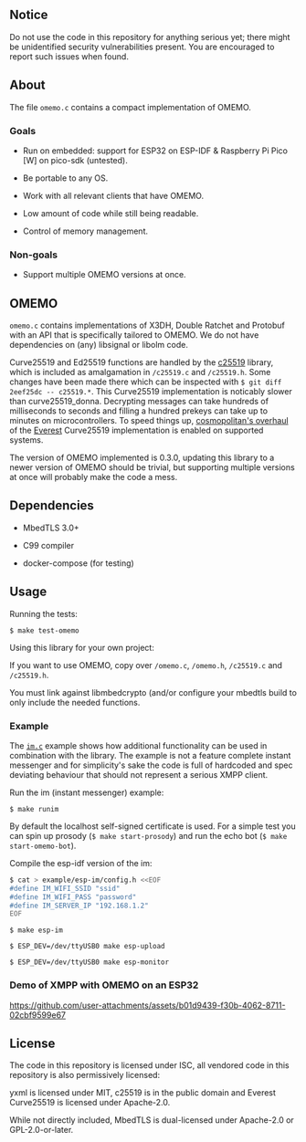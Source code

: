 ## Notice

Do not use the code in this repository for anything serious yet; there
might be unidentified security vulnerabilities present. You are
encouraged to report such issues when found.

## About

The file `omemo.c` contains a compact implementation of OMEMO.

### Goals

- Run on embedded: support for ESP32 on ESP-IDF & Raspberry Pi Pico
  \[W\] on pico-sdk (untested).

- Be portable to any OS.

- Work with all relevant clients that have OMEMO.

- Low amount of code while still being readable.

- Control of memory management.

### Non-goals

- Support multiple OMEMO versions at once.

## OMEMO

 `omemo.c` contains implementations of X3DH, Double Ratchet and
 Protobuf with an API that is specifically tailored to OMEMO. We do not
 have dependencies on (any) libsignal or libolm code.

 Curve25519 and Ed25519 functions are handled by the
 [c25519](https://www.dlbeer.co.nz/oss/c25519.html) library, which is
 included as amalgamation in `/c25519.c` and `/c25519.h`. Some changes
 have been made there which can be inspected with `$ git diff 2eef25dc
 -- c25519.*`. This Curve25519 implementation is noticably slower than
 curve25519\_donna. Decrypting messages can take hundreds of
 milliseconds to seconds and filling a hundred prekeys can take up to
 minutes on microcontrollers. To speed things up, [cosmopolitan's
 overhaul](https://github.com/jart/cosmopolitan/blob/master/third_party/mbedtls/everest.c)
 of the [Everest](https://project-everest.github.io/) Curve25519
 implementation is enabled on supported systems.

 The version of OMEMO implemented is 0.3.0, updating this library to a
 newer version of OMEMO should be trivial, but supporting multiple
 versions at once will probably make the code a mess.

## Dependencies

- MbedTLS 3.0+

- C99 compiler

- docker-compose (for testing)

## Usage

Running the tests:

 `$ make test-omemo`

Using this library for your own project:

If you want to use OMEMO, copy over `/omemo.c`, `/omemo.h`,
`/c25519.c` and `/c25519.h`.

You must link against libmbedcrypto (and/or configure your mbedtls build
to only include the needed functions.

### Example

The [`im.c`](./example/im.c) example shows how additional
functionality can be used in combination with the library. The example
is not a feature complete instant messenger and for simplicity's sake
the code is full of hardcoded and spec deviating behaviour that should
not represent a serious XMPP client.

Run the im (instant messenger) example:

`$ make runim`

By default the localhost self-signed certificate is used. For a simple
test you can spin up prosody (`$ make start-prosody`) and run the echo
bot (`$ make start-omemo-bot`).

Compile the esp-idf version of the im:

```bash
$ cat > example/esp-im/config.h <<EOF
#define IM_WIFI_SSID "ssid"
#define IM_WIFI_PASS "password"
#define IM_SERVER_IP "192.168.1.2"
EOF
```

`$ make esp-im`

`$ ESP_DEV=/dev/ttyUSB0 make esp-upload`

`$ ESP_DEV=/dev/ttyUSB0 make esp-monitor`

### Demo of XMPP with OMEMO on an ESP32

https://github.com/user-attachments/assets/b01d9439-f30b-4062-8711-02cbf9599e67

## License

The code in this repository is licensed under ISC, all vendored code in
this repository is also permissively licensed:

yxml is licensed under MIT, c25519 is in the public domain and
Everest Curve25519 is licensed under Apache-2.0.

While not directly included, MbedTLS is dual-licensed under Apache-2.0
or GPL-2.0-or-later.
